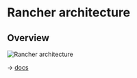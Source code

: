 # Rancher architecture

## Overview

![Rancher architecture](https://ranchermanager.docs.rancher.com/assets/images/rancher-architecture-rancher-api-server-2743dae746c64cd2ad66711908be4108.svg)

→ [docs](https://ranchermanager.docs.rancher.com/pages-for-subheaders/rancher-manager-architecture)
